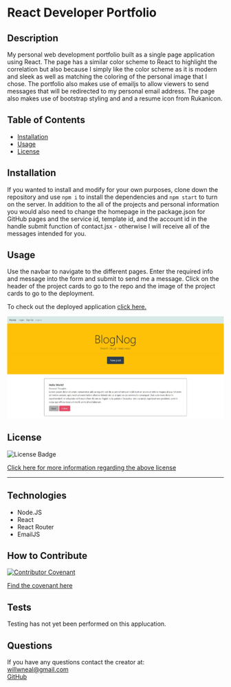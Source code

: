  # React Developer Portfolio

  ## Description
  
  My personal web development portfolio built as a single page application using React. The page has a similar color scheme to React to highlight the correlation but    also because I simply like the color scheme as it is modern and sleek as well as matching the coloring of the personal image that I chose. The portfolio also makes use of emailjs to allow viewers to send messages that will be redirected to my personal email address. The page also makes use of bootstrap styling and and a resume icon from Rukanicon.
   
  ## Table of Contents 

  - [Installation](#installation)
  - [Usage](#usage)
  - [License](#license)

  ## Installation
  
  If you wanted to install and modify for your own purposes, clone down the repository and use `npm i` to install the dependencies and `npm start` to turn on the server. In addition to the all of the projects and personal information you would also need to change the homepage in the package.json for GitHub pages and the service id, template id, and the account id in the handle submit function of contact.jsx - otherwise I will receive all of the messages intended for you. 
  
  ## Usage

  Use the navbar to navigate to the different pages. Enter the required info and message into the form and submit to send me a message. Click on the header of the project cards to go to the repo and the image of the project cards to go to the deployment.

  To check out the deployed application [click here.](https://will-neal.github.io/react-portfolio-wwn/)

  ![BlogNog Screenshot](https://github.com/Will-Neal/Tech-Blog/blob/main/screenshots/blognog-screenshot.jpg?raw=true)
  ## License

  ![License Badge](https://img.shields.io/badge/license-MIT-orange?style=plastic=appveyor?raw=true)
  <br>
  
  [Click here for more information regarding the above license](https://opensource.org/licenses/MIT)
    
  ---
    
  ## Technologies

  - Node.JS
  - React 
  - React Router
  - EmailJS

  ## How to Contribute

  [![Contributor Covenant](https://img.shields.io/badge/Contributor%20Covenant-2.1-4baaaa.svg)](code_of_conduct.md)

  [Find the covenant here](https://www.contributor-covenant.org/version/2/1/code_of_conduct/code_of_conduct.txt)
  
  ## Tests

  Testing has not yet been performed on this applucation.

  ## Questions
  
  If you have any questions contact the creator at:
  <br>
  [willwneal@gmail.com](mailto:willwneal@gmail.com)
  <br>
  [GitHub](https://github.com/Will-Neal)

